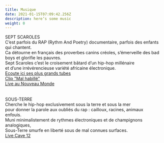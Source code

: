 ```yaml
---
title: Musique
date: 2021-01-15T07:09:42.256Z
description: here’s some music
weight: 0
---
```

SEPT SCAROLES\
C’est parfois du RAP (Rythm And Poetry) documentaire, parfois des enfants qui chantent.\
Ca détourne en français des proverbes canins créoles, s’émerveille des bad boys et glorifie les pauvres.\
Sept Scaroles c’est le croisement bâtard d’un hip-hop millénaire\
et d’une irrévérencieuse variété africaine électronique.\
[Ecoute ici ses plus grands tubes](https://septscaroles.bandcamp.com/)\
[Clip "Mal habillé"](https://www.youtube.com/watch?v=TRBGFnEHG9c)\
[Live au Nouveau Monde](https://www.youtube.com/watch?v=pEFR3YgjQ24)\
\
\
SOUS-TERRE\
Cherche le hip-hop exclusivement sous la terre et sous la mer\
pour donner la parole aux oubliés du rap : cailloux, racines, animaux enfouis.\
Muni minimalistement de rythmes électroniques et de champignons analogiques,\
Sous-Terre smurfe en liberté sous de mal connues surfaces.\
[Live Cave 12](https://sous-terre.bandcamp.com/album/live-at-cave-12-030917)